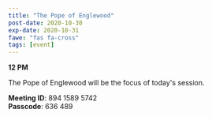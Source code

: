 ```yaml
---
title: "The Pope of Englewood"
post-date: 2020-10-30
exp-date: 2020-10-31
fawe: "fas fa-cross"
tags: [event]
---
```

**12 PM**

The Pope of Englewood will be the focus of today's session.

<p class="text-danger"><b>Meeting ID</b>: 894 1589 5742
<br>
<b>Passcode</b>: 636 489
</p>